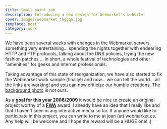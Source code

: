 ```yaml
---
title: Small paint job
description: Introducing a new design for Webmarket's website
cover: images/webmarket_thggqn.jpg
template: post
category: work
---
```


We have been several weeks with changes in the Webmarket servers, something very entertaining... spending the nights together with endearing HTTP and FTP protocols, talking about the DNS policies, trying the new fashion patches,... in short, a whole festival of technologies and other "amenities" for geeks and internet professionals.

Taking advantage of this state of reorganization, we have also started to fix the Webmarket work sample (finally!) and now... we can tell the world... all the links are working! and you can now criticize our humble creations. The [background photo](http://upload.wikimedia.org/wikipedia/commons/2/22/New_York_City_at_night_HDR.jpg) is not ours.

As a **goal for this year 2008/2009** it would be nice to create an original project worthy of a **[FWA](http://www.thefwa.com)** award. I already have an idea that I really like and that I haven't seen in any interactive media so far. If anyone would like to participate in this project, you can write to me at joan (at) webmarket.es. Any help will be welcome and I hope the reward will be a HUGE one! :)
